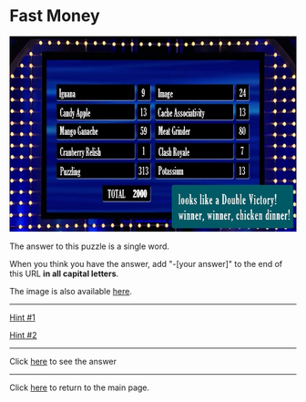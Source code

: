 # Fast Money

<img src="/images/FastMoney.jpg" alt="Fast Money" style="width:640px;height:343px;">

The answer to this puzzle is a single word.

When you think you have the answer, add "-[your answer]" to the end of this URL **in all capital letters**.

The image is also available [here](../../images/FastMoney.jpg).

-----

[Hint #1](FastMoney/Hint1.md)

[Hint #2](FastMoney/Hint2.md)

-----

Click [here](FastMoney-BOWTIE) to see the answer

-----

Click [here](../..) to return to the main page.

